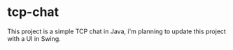 # tcp-chat

This project is a simple TCP chat in Java, i'm planning to update this project with a UI in Swing.
